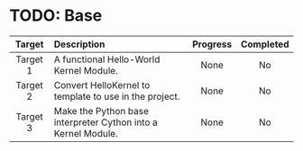 # TODO: Base

|  Target  | Description | Progress | Completed |
| :------: | :---------- | :------: | :-------: |
| Target 1 | A functional Hello-World Kernel Module. | None | No |
| Target 2 | Convert HelloKernel to template to use in the project. | None | No |
| Target 3 | Make the Python base interpreter Cython into a Kernel Module. | None | No |